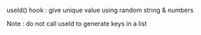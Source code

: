 useId() hook :
give unique value using random string & numbers

Note : do not call useId to generate keys in a list
